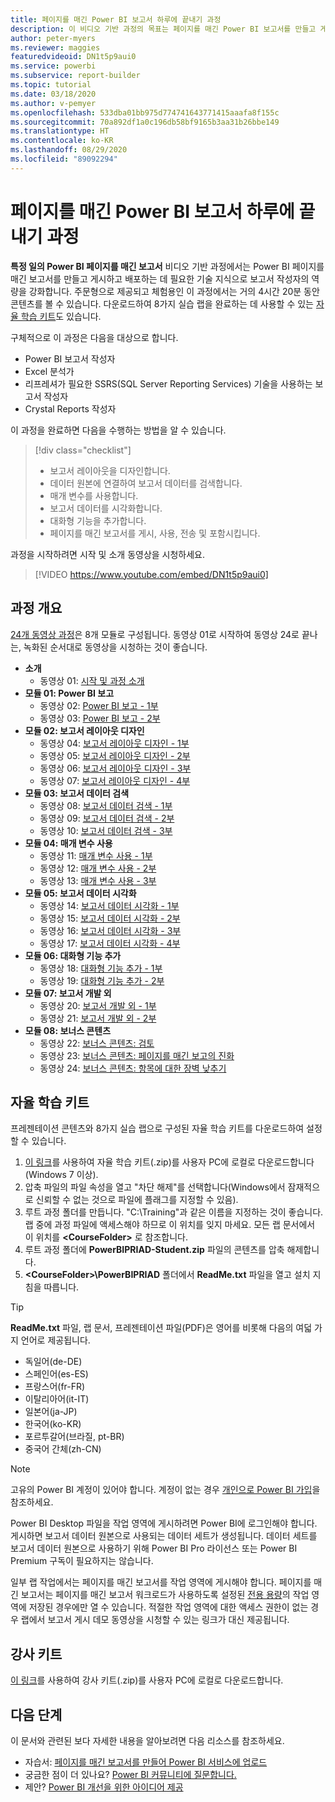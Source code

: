 ```yaml
---
title: 페이지를 매긴 Power BI 보고서 하루에 끝내기 과정
description: 이 비디오 기반 과정의 목표는 페이지를 매긴 Power BI 보고서를 만들고 게시하고 배포하는 데 필요한 기술 지식으로 보고서 작성자의 역량을 강화하는 것입니다.
author: peter-myers
ms.reviewer: maggies
featuredvideoid: DN1t5p9aui0
ms.service: powerbi
ms.subservice: report-builder
ms.topic: tutorial
ms.date: 03/18/2020
ms.author: v-pemyer
ms.openlocfilehash: 533dba01bb975d774741643771415aaafa8f155c
ms.sourcegitcommit: 70a892df1a0c196db58bf9165b3aa31b26bbe149
ms.translationtype: HT
ms.contentlocale: ko-KR
ms.lasthandoff: 08/29/2020
ms.locfileid: "89092294"
---
```

# <a name="power-bi-paginated-reports-in-a-day-course"></a>페이지를 매긴 Power BI 보고서 하루에 끝내기 과정

**특정 일의 Power BI 페이지를 매긴 보고서** 비디오 기반 과정에서는 Power BI 페이지를 매긴 보고서를 만들고 게시하고 배포하는 데 필요한 기술 지식으로 보고서 작성자의 역량을 강화합니다. 주문형으로 제공되고 체험용인 이 과정에서는 거의 4시간 20분 동안 콘텐츠를 볼 수 있습니다. 다운로드하여 8가지 실습 랩을 완료하는 데 사용할 수 있는 [자율 학습 키트](#self-study-kit)도 있습니다.

구체적으로 이 과정은 다음을 대상으로 합니다.

- Power BI 보고서 작성자
- Excel 분석가
- 리프레셔가 필요한 SSRS(SQL Server Reporting Services) 기술을 사용하는 보고서 작성자
- Crystal Reports 작성자

이 과정을 완료하면 다음을 수행하는 방법을 알 수 있습니다.

> [!div class="checklist"]
> - 보고서 레이아웃을 디자인합니다.
> - 데이터 원본에 연결하여 보고서 데이터를 검색합니다.
> - 매개 변수를 사용합니다.
> - 보고서 데이터를 시각화합니다.
> - 대화형 기능을 추가합니다.
> - 페이지를 매긴 보고서를 게시, 사용, 전송 및 포함시킵니다.

과정을 시작하려면 시작 및 소개 동영상을 시청하세요.

> [!VIDEO https://www.youtube.com/embed/DN1t5p9aui0]

## <a name="course-outline"></a>과정 개요

[24개 동영상 과정](https://www.youtube.com/playlist?list=PL1N57mwBHtN1icIhpjQOaRL8r9G-wytpT)은 8개 모듈로 구성됩니다. 동영상 01로 시작하여 동영상 24로 끝나는, 녹화된 순서대로 동영상을 시청하는 것이 좋습니다.

- **소개**
  - 동영상 01: [시작 및 과정 소개](https://www.youtube.com/watch?v=DN1t5p9aui0&list=PL1N57mwBHtN1icIhpjQOaRL8r9G-wytpT)
- **모듈 01: Power BI 보고**
  - 동영상 02: [Power BI 보고 - 1부](https://www.youtube.com/watch?v=s6Amctk3Z_g&list=PL1N57mwBHtN1icIhpjQOaRL8r9G-wytpT)
  - 동영상 03: [Power BI 보고 - 2부](https://www.youtube.com/watch?v=jXTiYJKw1Rs&list=PL1N57mwBHtN1icIhpjQOaRL8r9G-wytpT)
- **모듈 02: 보고서 레이아웃 디자인**
  - 동영상 04: [보고서 레이아웃 디자인 - 1부](https://www.youtube.com/watch?v=EjHANN3rGNs&list=PL1N57mwBHtN1icIhpjQOaRL8r9G-wytpT)
  - 동영상 05: [보고서 레이아웃 디자인 - 2부](https://www.youtube.com/watch?v=2CZIrJU_HZU&list=PL1N57mwBHtN1icIhpjQOaRL8r9G-wytpT)
  - 동영상 06: [보고서 레이아웃 디자인 - 3부](https://www.youtube.com/watch?v=eaFFzkT6pxE&list=PL1N57mwBHtN1icIhpjQOaRL8r9G-wytpT)
  - 동영상 07: [보고서 레이아웃 디자인 - 4부](https://www.youtube.com/watch?v=0z576TI27Vg&list=PL1N57mwBHtN1icIhpjQOaRL8r9G-wytpT)
- **모듈 03: 보고서 데이터 검색**
  - 동영상 08: [보고서 데이터 검색 - 1부](https://www.youtube.com/watch?v=SHGTTYXtio0&list=PL1N57mwBHtN1icIhpjQOaRL8r9G-wytpT)
  - 동영상 09: [보고서 데이터 검색 - 2부](https://www.youtube.com/watch?v=1Dzd9wb7XUY&list=PL1N57mwBHtN1icIhpjQOaRL8r9G-wytpT)
  - 동영상 10: [보고서 데이터 검색 - 3부](https://www.youtube.com/watch?v=OFXG7sl5L2o&list=PL1N57mwBHtN1icIhpjQOaRL8r9G-wytpT)
- **모듈 04: 매개 변수 사용**
  - 동영상 11: [매개 변수 사용 - 1부](https://www.youtube.com/watch?v=o7WaK88kheA&list=PL1N57mwBHtN1icIhpjQOaRL8r9G-wytpT)
  - 동영상 12: [매개 변수 사용 - 2부](https://www.youtube.com/watch?v=okj6wO72clQ&list=PL1N57mwBHtN1icIhpjQOaRL8r9G-wytpT)
  - 동영상 13: [매개 변수 사용 - 3부](https://www.youtube.com/watch?v=13-6sWIRD74&list=PL1N57mwBHtN1icIhpjQOaRL8r9G-wytpT)
- **모듈 05: 보고서 데이터 시각화**
  - 동영상 14: [보고서 데이터 시각화 - 1부](https://www.youtube.com/watch?v=b4TxBBtOWSw&list=PL1N57mwBHtN1icIhpjQOaRL8r9G-wytpT)
  - 동영상 15: [보고서 데이터 시각화 - 2부](https://www.youtube.com/watch?v=JhEa_TugXeE&list=PL1N57mwBHtN1icIhpjQOaRL8r9G-wytpT)
  - 동영상 16: [보고서 데이터 시각화 - 3부](https://www.youtube.com/watch?v=dliLsRvQB-c&list=PL1N57mwBHtN1icIhpjQOaRL8r9G-wytpT)
  - 동영상 17: [보고서 데이터 시각화 - 4부](https://www.youtube.com/watch?v=5yHxuRRP_eU&list=PL1N57mwBHtN1icIhpjQOaRL8r9G-wytpT)
- **모듈 06: 대화형 기능 추가**
  - 동영상 18: [대화형 기능 추가 - 1부](https://www.youtube.com/watch?v=LInMHpTEaI0&list=PL1N57mwBHtN1icIhpjQOaRL8r9G-wytpT)
  - 동영상 19: [대화형 기능 추가 - 2부](https://www.youtube.com/watch?v=b_pr1xsbRJc&list=PL1N57mwBHtN1icIhpjQOaRL8r9G-wytpT)
- **모듈 07: 보고서 개발 외**
  - 동영상 20: [보고서 개발 외 - 1부](https://www.youtube.com/watch?v=1CgDVDslwvs&list=PL1N57mwBHtN1icIhpjQOaRL8r9G-wytpT)
  - 동영상 21: [보고서 개발 외 - 2부](https://www.youtube.com/watch?v=KRwtl7h0ynI&list=PL1N57mwBHtN1icIhpjQOaRL8r9G-wytpT)
- **모듈 08: 보너스 콘텐츠**
  - 동영상 22: [보너스 콘텐츠: 검토](https://www.youtube.com/watch?v=w5zlJ8BodxI&list=PL1N57mwBHtN1icIhpjQOaRL8r9G-wytpT)
  - 동영상 23: [보너스 콘텐츠: 페이지를 매긴 보고의 진화](https://www.youtube.com/watch?v=pevpai65MvY&list=PL1N57mwBHtN1icIhpjQOaRL8r9G-wytpT)
  - 동영상 24: [보너스 콘텐츠: 항목에 대한 장벽 낮추기](https://www.youtube.com/watch?v=vu32LfckCt8&list=PL1N57mwBHtN1icIhpjQOaRL8r9G-wytpT)

## <a name="self-study-kit"></a>자율 학습 키트

프레젠테이션 콘텐츠와 8가지 실습 랩으로 구성된 자율 학습 키트를 다운로드하여 설정할 수 있습니다.

1. [이 링크](https://aka.ms/priad-student)를 사용하여 자율 학습 키트(.zip)를 사용자 PC에 로컬로 다운로드합니다(Windows 7 이상).
1. 압축 파일의 파일 속성을 열고 "차단 해제"를 선택합니다(Windows에서 잠재적으로 신뢰할 수 없는 것으로 파일에 플래그를 지정할 수 있음).
1. 루트 과정 폴더를 만듭니다. "C:\Training"과 같은 이름을 지정하는 것이 좋습니다. 랩 중에 과정 파일에 액세스해야 하므로 이 위치를 잊지 마세요. 모든 랩 문서에서 이 위치를 **&lt;CourseFolder&gt;** 로 참조합니다.
1. 루트 과정 폴더에 **PowerBIPRIAD-Student.zip** 파일의 콘텐츠를 압축 해제합니다.
1. **&lt;CourseFolder&gt;\PowerBIPRIAD** 폴더에서 **ReadMe.txt** 파일을 열고 설치 지침을 따릅니다.

> [!TIP]
> **ReadMe.txt** 파일, 랩 문서, 프레젠테이션 파일(PDF)은 영어를 비롯해 다음의 여덟 가지 언어로 제공됩니다.
> - 독일어(de-DE)
> - 스페인어(es-ES)
> - 프랑스어(fr-FR)
> - 이탈리아어(it-IT)
> - 일본어(ja-JP)
> - 한국어(ko-KR)
> - 포르투갈어(브라질, pt-BR)
> - 중국어 간체(zh-CN)

> [!NOTE]
> 고유의 Power BI 계정이 있어야 합니다. 계정이 없는 경우 [개인으로 Power BI 가입](../fundamentals/service-self-service-signup-for-power-bi.md)을 참조하세요.
>
> Power BI Desktop 파일을 작업 영역에 게시하려면 Power BI에 로그인해야 합니다. 게시하면 보고서 데이터 원본으로 사용되는 데이터 세트가 생성됩니다. 데이터 세트를 보고서 데이터 원본으로 사용하기 위해 Power BI Pro 라이선스 또는 Power BI Premium 구독이 필요하지는 않습니다.
>
> 일부 랩 작업에서는 페이지를 매긴 보고서를 작업 영역에 게시해야 합니다. 페이지를 매긴 보고서는 페이지를 매긴 보고서 워크로드가 사용하도록 설정된 [전용 용량](../admin/service-premium-what-is.md#dedicated-capacities)의 작업 영역에 저장된 경우에만 열 수 있습니다. 적절한 작업 영역에 대한 액세스 권한이 없는 경우 랩에서 보고서 게시 데모 동영상을 시청할 수 있는 링크가 대신 제공됩니다.

## <a name="instructor-kit"></a>강사 키트

[이 링크](https://aka.ms/priad-instructor)를 사용하여 강사 키트(.zip)를 사용자 PC에 로컬로 다운로드합니다.

## <a name="next-steps"></a>다음 단계

이 문서와 관련된 보다 자세한 내용을 알아보려면 다음 리소스를 참조하세요.

- 자습서:  [페이지를 매긴 보고서를 만들어 Power BI 서비스에 업로드](../paginated-reports/paginated-reports-quickstart-aw.md)
- 궁금한 점이 더 있나요? [Power BI 커뮤니티에 질문합니다.](https://community.powerbi.com/)
- 제안? [Power BI 개선을 위한 아이디어 제공](https://ideas.powerbi.com/)
